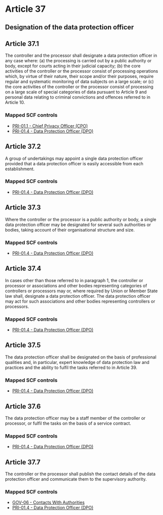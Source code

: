 # Article 37
## Designation of the data protection officer

## Article 37.1
The controller and the processor shall designate a data protection officer in any case where:
(a) the processing is carried out by a public authority or body, except for courts acting in their judicial capacity;
(b) the core activities of the controller or the processor consist of processing operations which, by virtue of their nature, their scope and/or their purposes, require regular and systematic monitoring of data subjects on a large scale; or
(c) the core activities of the controller or the processor consist of processing on a large scale of special categories of data pursuant to Article 9 and personal data relating to criminal convictions and offences referred to in Article 10.
### Mapped SCF controls
- [PRI-01.1 - Chief Privacy Officer (CPO)](../scf/pri-011-chiefprivacyofficer(cpo).md)
- [PRI-01.4 - Data Protection Officer (DPO)](../scf/pri-014-dataprotectionofficer(dpo).md)
## Article 37.2
A group of undertakings may appoint a single data protection officer provided that a data protection officer is easily accessible from each establishment.
### Mapped SCF controls
- [PRI-01.4 - Data Protection Officer (DPO)](../scf/pri-014-dataprotectionofficer(dpo).md)
## Article 37.3
Where the controller or the processor is a public authority or body, a single data protection officer may be designated for several such authorities or bodies, taking account of their organisational structure and size.
### Mapped SCF controls
- [PRI-01.4 - Data Protection Officer (DPO)](../scf/pri-014-dataprotectionofficer(dpo).md)
## Article 37.4
In cases other than those referred to in paragraph 1, the controller or processor or associations and other bodies representing categories of controllers or processors may or, where required by Union or Member State law shall, designate a data protection officer. The data protection officer may act for such associations and other bodies representing controllers or processors.
### Mapped SCF controls
- [PRI-01.4 - Data Protection Officer (DPO)](../scf/pri-014-dataprotectionofficer(dpo).md)
## Article 37.5
The data protection officer shall be designated on the basis of professional qualities and, in particular, expert knowledge of data protection law and practices and the ability to fulfil the tasks referred to in Article 39.
### Mapped SCF controls
- [PRI-01.4 - Data Protection Officer (DPO)](../scf/pri-014-dataprotectionofficer(dpo).md)
## Article 37.6
The data protection officer may be a staff member of the controller or processor, or fulfil the tasks on the basis of a service contract.
### Mapped SCF controls
- [PRI-01.4 - Data Protection Officer (DPO)](../scf/pri-014-dataprotectionofficer(dpo).md)
## Article 37.7
The controller or the processor shall publish the contact details of the data protection officer and communicate them to the supervisory authority.
### Mapped SCF controls
- [GOV-06 - Contacts With Authorities](../scf/gov-06-contactswithauthorities.md)
- [PRI-01.4 - Data Protection Officer (DPO)](../scf/pri-014-dataprotectionofficer(dpo).md)